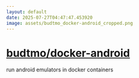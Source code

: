 ```yaml
---
layout: default
date: 2025-07-27T04:47:47.453920
image: assets/budtmo_docker-android_cropped.png
---
```


# [budtmo/docker-android](https://github.com/budtmo/docker-android)

run android emulators in docker containers
